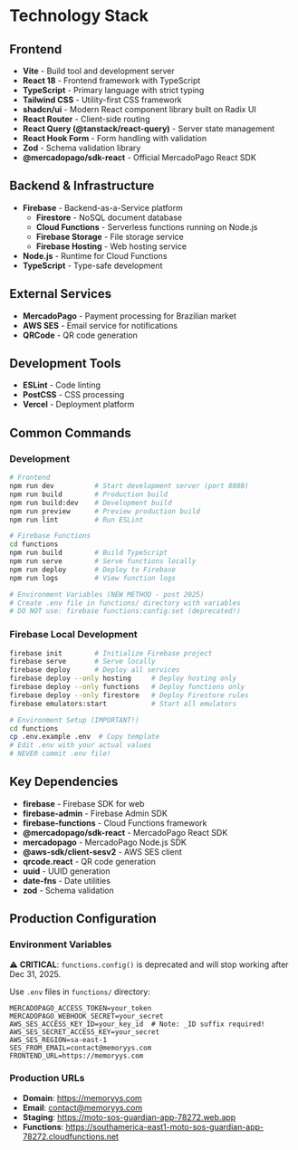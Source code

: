 # Technology Stack

## Frontend

- **Vite** - Build tool and development server
- **React 18** - Frontend framework with TypeScript
- **TypeScript** - Primary language with strict typing
- **Tailwind CSS** - Utility-first CSS framework
- **shadcn/ui** - Modern React component library built on Radix UI
- **React Router** - Client-side routing
- **React Query (@tanstack/react-query)** - Server state management
- **React Hook Form** - Form handling with validation
- **Zod** - Schema validation library
- **@mercadopago/sdk-react** - Official MercadoPago React SDK

## Backend & Infrastructure

- **Firebase** - Backend-as-a-Service platform
  - **Firestore** - NoSQL document database
  - **Cloud Functions** - Serverless functions running on Node.js
  - **Firebase Storage** - File storage service
  - **Firebase Hosting** - Web hosting service
- **Node.js** - Runtime for Cloud Functions
- **TypeScript** - Type-safe development

## External Services

- **MercadoPago** - Payment processing for Brazilian market
- **AWS SES** - Email service for notifications
- **QRCode** - QR code generation

## Development Tools

- **ESLint** - Code linting
- **PostCSS** - CSS processing
- **Vercel** - Deployment platform

## Common Commands

### Development

```bash
# Frontend
npm run dev          # Start development server (port 8080)
npm run build        # Production build
npm run build:dev    # Development build
npm run preview      # Preview production build
npm run lint         # Run ESLint

# Firebase Functions
cd functions
npm run build        # Build TypeScript
npm run serve        # Serve functions locally
npm run deploy       # Deploy to Firebase
npm run logs         # View function logs

# Environment Variables (NEW METHOD - post 2025)
# Create .env file in functions/ directory with variables
# DO NOT use: firebase functions:config:set (deprecated!)
```

### Firebase Local Development

```bash
firebase init        # Initialize Firebase project
firebase serve       # Serve locally
firebase deploy      # Deploy all services
firebase deploy --only hosting     # Deploy hosting only
firebase deploy --only functions   # Deploy functions only
firebase deploy --only firestore   # Deploy Firestore rules
firebase emulators:start           # Start all emulators

# Environment Setup (IMPORTANT!)
cd functions
cp .env.example .env  # Copy template
# Edit .env with your actual values
# NEVER commit .env file!
```

## Key Dependencies

- **firebase** - Firebase SDK for web
- **firebase-admin** - Firebase Admin SDK
- **firebase-functions** - Cloud Functions framework
- **@mercadopago/sdk-react** - MercadoPago React SDK
- **mercadopago** - MercadoPago Node.js SDK
- **@aws-sdk/client-sesv2** - AWS SES client
- **qrcode.react** - QR code generation
- **uuid** - UUID generation
- **date-fns** - Date utilities
- **zod** - Schema validation

## Production Configuration

### Environment Variables
⚠️ **CRITICAL**: `functions.config()` is deprecated and will stop working after Dec 31, 2025.

Use `.env` files in `functions/` directory:
```env
MERCADOPAGO_ACCESS_TOKEN=your_token
MERCADOPAGO_WEBHOOK_SECRET=your_secret
AWS_SES_ACCESS_KEY_ID=your_key_id  # Note: _ID suffix required!
AWS_SES_SECRET_ACCESS_KEY=your_secret
AWS_SES_REGION=sa-east-1
SES_FROM_EMAIL=contact@memoryys.com
FRONTEND_URL=https://memoryys.com
```

### Production URLs
- **Domain**: https://memoryys.com
- **Email**: contact@memoryys.com
- **Staging**: https://moto-sos-guardian-app-78272.web.app
- **Functions**: https://southamerica-east1-moto-sos-guardian-app-78272.cloudfunctions.net
